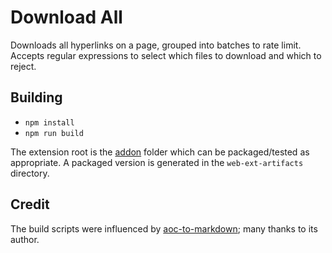# Download All

Downloads all hyperlinks on a page, grouped into batches to rate limit.  Accepts regular expressions to select which files to download and which to reject.

## Building

 - `npm install`
 - `npm run build`

The extension root is the [addon](addon/) folder which can be packaged/tested
as appropriate.  A packaged version is generated in the `web-ext-artifacts` directory.

## Credit

The build scripts were influenced by [aoc-to-markdown](https://github.com/kfarnung/aoc-to-markdown); many thanks to its author.
